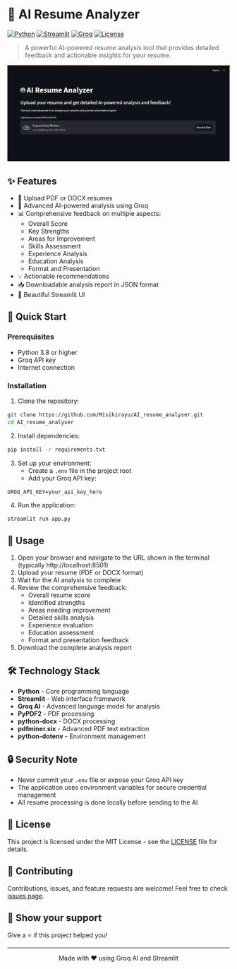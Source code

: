 # 🤖 AI Resume Analyzer

[![Python](https://img.shields.io/badge/Python-3.8+-blue.svg)](https://www.python.org/downloads/)
[![Streamlit](https://img.shields.io/badge/Streamlit-1.32.2-FF4B4B.svg)](https://streamlit.io)
[![Groq](https://img.shields.io/badge/Groq-AI-00FF00.svg)](https://groq.com)
[![License](https://img.shields.io/badge/License-MIT-yellow.svg)](LICENSE)

> A powerful AI-powered resume analysis tool that provides detailed feedback and actionable insights for your resume.

![Dashboard Screenshot](dashboard.png)

## ✨ Features

- 📄 Upload PDF or DOCX resumes
- 🤖 Advanced AI-powered analysis using Groq
- 📊 Comprehensive feedback on multiple aspects:
  - Overall Score
  - Key Strengths
  - Areas for Improvement
  - Skills Assessment
  - Experience Analysis
  - Education Analysis
  - Format and Presentation
- 💡 Actionable recommendations
- 📥 Downloadable analysis report in JSON format
- 🎨 Beautiful Streamlit UI

## 🚀 Quick Start

### Prerequisites

- Python 3.8 or higher
- Groq API key
- Internet connection

### Installation

1. Clone the repository:
```bash
git clone https://github.com/Misikirayu/AI_resume_analyser.git
cd AI_resume_analyser
```

2. Install dependencies:
```bash
pip install -r requirements.txt
```

3. Set up your environment:
   - Create a `.env` file in the project root
   - Add your Groq API key:
```env
GROQ_API_KEY=your_api_key_here
```

4. Run the application:
```bash
streamlit run app.py
```

## 🎯 Usage

1. Open your browser and navigate to the URL shown in the terminal (typically http://localhost:8501)
2. Upload your resume (PDF or DOCX format)
3. Wait for the AI analysis to complete
4. Review the comprehensive feedback:
   - Overall resume score
   - Identified strengths
   - Areas needing improvement
   - Detailed skills analysis
   - Experience evaluation
   - Education assessment
   - Format and presentation feedback
5. Download the complete analysis report

## 🛠️ Technology Stack

- **Python** - Core programming language
- **Streamlit** - Web interface framework
- **Groq AI** - Advanced language model for analysis
- **PyPDF2** - PDF processing
- **python-docx** - DOCX processing
- **pdfminer.six** - Advanced PDF text extraction
- **python-dotenv** - Environment management

## 🔒 Security Note

- Never commit your `.env` file or expose your Groq API key
- The application uses environment variables for secure credential management
- All resume processing is done locally before sending to the AI

## 📝 License

This project is licensed under the MIT License - see the [LICENSE](LICENSE) file for details.

## 🤝 Contributing

Contributions, issues, and feature requests are welcome! Feel free to check [issues page](issues-url).

## 🌟 Show your support

Give a ⭐️ if this project helped you!

---

<p align="center">Made with ❤️ using Groq AI and Streamlit</p> 